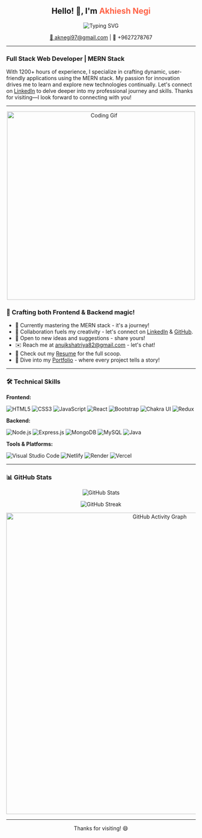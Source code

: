 <h2 align="center">Hello! 👋, I'm <span style="color:#FF6347;">Akhiesh Negi</span></h2>

<p align="center">
  <img src="https://readme-typing-svg.demolab.com?font=Fira+Code&weight=500&pause=1000&color=FF6347&center=true&vCenter=true&width=435&lines=Akhiesh+Negi;Full+Stack+Web+Developer;MERN+Stack+Enthusiast" alt="Typing SVG" />
</p>

<p align="center">
  <a href="mailto:aknegi97@gmail.com">📧 aknegi97@gmail.com</a> |
  📱 +9627278767
</p>

---

### Full Stack Web Developer | MERN Stack

With 1200+ hours of experience, I specialize in crafting dynamic, user-friendly applications using the MERN stack. My passion for innovation drives me to learn and explore new technologies continually. Let's connect on [LinkedIn](https://www.linkedin.com/in/akhilesh-negi/) to delve deeper into my professional journey and skills. Thanks for visiting—I look forward to connecting with you!

---

<p align="center">
  <img src="https://media.giphy.com/media/qgQUggAC3Pfv687qPC/giphy.gif" alt="Coding Gif" width="500"/>
</p>

### 🚀 Crafting both Frontend & Backend magic!

- 🌟 Currently mastering the MERN stack - it's a journey!
- 💬 Collaboration fuels my creativity - let's connect on [LinkedIn](https://www.linkedin.com/in/akhilesh-negi/) & [GitHub](https://github.com/Akhil97Negi).
- 🎨 Open to new ideas and suggestions - share yours!
- ✉️ Reach me at [anujkshatriya82@gmail.com](mailto:aknegi97@gmail.com) - let's chat!
- 📄 Check out my [Resume](#) for the full scoop.
- 💼 Dive into my [Portfolio](#) - where every project tells a story!

---

### 🛠️ Technical Skills

**Frontend:**

<p align="left">
  <img src="https://img.shields.io/badge/HTML5-E34F26?style=for-the-badge&logo=html5&logoColor=white" alt="HTML5"/>
  <img src="https://img.shields.io/badge/CSS3-1572B6?style=for-the-badge&logo=css3&logoColor=white" alt="CSS3"/>
  <img src="https://img.shields.io/badge/JavaScript-F7DF1E?style=for-the-badge&logo=javascript&logoColor=black" alt="JavaScript"/>
  <img src="https://img.shields.io/badge/React-61DAFB?style=for-the-badge&logo=react&logoColor=black" alt="React"/>
  <img src="https://img.shields.io/badge/Bootstrap-563D7C?style=for-the-badge&logo=bootstrap&logoColor=white" alt="Bootstrap"/>
  <img src="https://img.shields.io/badge/Chakra_UI-319795?style=for-the-badge&logo=chakra-ui&logoColor=white" alt="Chakra UI"/>
  <img src="https://img.shields.io/badge/Redux-764ABC?style=for-the-badge&logo=redux&logoColor=white" alt="Redux"/>
</p>

**Backend:**

<p align="left">
  <img src="https://img.shields.io/badge/Node.js-339933?style=for-the-badge&logo=nodedotjs&logoColor=white" alt="Node.js"/>
  <img src="https://img.shields.io/badge/Express.js-000000?style=for-the-badge&logo=express&logoColor=white" alt="Express.js"/>
  <img src="https://img.shields.io/badge/MongoDB-4EA94B?style=for-the-badge&logo=mongodb&logoColor=white" alt="MongoDB"/>
  <img src="https://img.shields.io/badge/MySQL-4479A1?style=for-the-badge&logo=mysql&logoColor=white" alt="MySQL"/>
  <img src="https://img.shields.io/badge/Java-007396?style=for-the-badge&logo=java&logoColor=white" alt="Java"/>
</p>

**Tools & Platforms:**

<p align="left">
  <img src="https://img.shields.io/badge/Visual_Studio_Code-0078D4?style=for-the-badge&logo=visual%20studio%20code&logoColor=white" alt="Visual Studio Code"/>
  <img src="https://img.shields.io/badge/Netlify-00C7B7?style=for-the-badge&logo=netlify&logoColor=white" alt="Netlify"/>
  <img src="https://img.shields.io/badge/Render-46E3B7?style=for-the-badge&logo=render&logoColor=white" alt="Render"/>
  <img src="https://img.shields.io/badge/Vercel-000000?style=for-the-badge&logo=vercel&logoColor=white" alt="Vercel"/>
</p>

---

### 📊 GitHub Stats

<p align="center">
  <img src="https://github-readme-stats.vercel.app/api?username=Akhil97Negi&show_icons=true&theme=radical" alt="GitHub Stats"/>
</p>

<p align="center">
  <img src="https://github-readme-streak-stats.herokuapp.com/?user=Akhil97Negi&theme=radical" alt="GitHub Streak"/>
</p>

<p align="center">
  <!-- Static alternative for activity graph -->
  <img src="https://github.com/Akhil97Negi/github-activity-graph/blob/master/docs/activity-graph.png" alt="GitHub Activity Graph" width="800"/>
</p>

---

<p align="center">Thanks for visiting! 😄</p>
